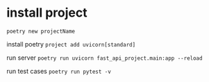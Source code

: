 # install project 
`poetry new projectName`

install poetry
`project add uvicorn[standard]`

run server
`poetry run uvicorn fast_api_project.main:app --reload`

run test cases
`poetry run pytest -v`